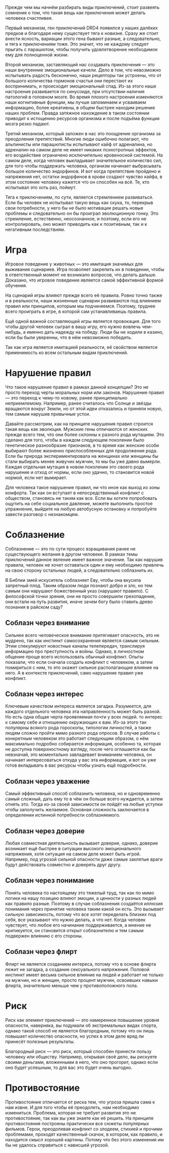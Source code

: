 Прежде чем мы начнём разбирать виды приключений, стоит развеять сомнения о том, что такая вещь как приключения может делать человека счастливее.

Первый механизм, ген приключений DRD4 появился у наших далёких предков и благодаря нему существует тяга к новизне. Сразу же стоит внести ясность, вариации этого гена бывают разные, а следовательно, и тяга к приключениям тоже. Это значит, что не каждому следует прыгать с парашютом, чтобы получить удовлетворение необходимое ему для полноценной жизни.

Второй механизм, заставляющий нас создавать приключения — это наши внутренние эмоциональные качели. Дело в том, что невозможно испытывать радость бесконечно, наши рецепторы так устроены, что от большого количества гормонов счастья они перестают их воспринимать, и происходит эмоциональный спад. Из-за этого наше настроение развивается по синусоиде, при отсутствии наличия патологий в головном мозге. Во время плохого настроения изменяются наши когнитивные функции, мы лучше запоминаем и усваиваем информацию, более креативны, в общем быстрее находим решение наших проблем. Правда затяжное нахождение в таком состоянии приводит к истощению ресурсов организма и после подъёма функции мозга резко падают.

Третий механизм, который заложен в нас это поощрение организма за преодоления препятствий. Многие люди ошибочно полагают, что альпинисты или парашютисты испытывают кайф от адреналина, но адреналин на самом деле не имеет никаких психотропных эффектов, его воздействие ограничено исключительно кровеносной системой. На самом деле, когда человек выкладывает значительное количество сил, для того чтобы поддержать человека, организм начинает выбрасывать большое количество эндорфинов. И вот когда препятствие пройдено и напряжения нет, остатки эндорфинов в крови создают чувство кайфа, в этом состояние человеку кажется что он способен на всё. Те, кто испытывал это хоть раз, поймут.

Тяга к приключениям, по сути, является стремлением развиваться. Если бы человек не испытывал такую вещь как скука, то, перекрыв свои потребности, у него бы не было мотивации решать новые проблемы и следовательно он бы проиграл эволюционную гонку. Это стремление, естественно, неосознанное, и поэтому, если его не контролировать, оно может приводить как к позитивным, так и к негативным последствиям.

# Игра

Игровое поведение у животных — это имитация значимых для выживания сценариев. Игра позволяет закрепить их в поведении, чтобы в ответственный момент не возникало вопросов, что делать дальше. Доказано, что игровое поведение является самой эффективной формой обучения.

На сценарий игры влияют прежде всего её правила. Ровно точно также и в реальности, наши жизненные сценарии развиваются под влиянием правил или принципов, которым мы подчиняемся. Поэтому, труднее всего проиграть в игре, в которой сам устанавливаешь правила.

Ещё одной важной составляющей игры является провокация. Для того чтобы другой человек сыграл в вашу игру, его нужно вовлечь чем-нибудь, а именно дать надежду на победу. Люди бы не ходили в казино, если бы были уверенны, что в нём невозможно победить.

Так как игра является имитацией реальности, её свойством является применимость ко всем остальным видам приключений.

# Нарушение правил

Что такое нарушение правил в рамках данной концепции? Это не просто переход черты моральных норм или законов. Нарушение правил — это переход к чему-то новому, ранее принципиально неприемлемому. Например, ранее считалось что Солнце и звёзды вращаются вокруг Земли, но от этой идеи отказались и приняли новую, тем самым нарушив привычные устои.

Давайте рассмотрим, как на принципе нарушения правил строится такая вещь как эволюция. Мужские гены отличаются от женских прежде всего тем, что они более склонны к разного рода мутациям. Это сделано для того, чтобы в каждом следующем поколении было генетическое разнообразие признаков, в то время как женские особи выбирают более жизненно приспособленных для продолжения рода. Если бы природа экспериментировала на женщинах или женщины бы стали выбирать менее живучих мужчин, то мы бы уже давно вымерли. Каждая отдельная мутация в новом поколении это своего рода нарушение и отход от нормы, если оно удачно, то становится новой нормой, если нет вымирает.

Для человека такое нарушение правил, ни что иное как выход из зоны комфорта. Так как он вступает в непосредственный конфликт с обществом, становясь не таким как все. Если вы хотите попробовать ощутить на себе социальное давление, можете выполнить простое упражнение, выйдите на любую автобусную остановку и попробуйте завести разговор с незнакомцем.

# Соблазнение

Соблазнение — это по сути процесс взращивания ранее не существующего желания в другом человеке. В рамках темы приключений данное явление имеет важное значение. Так как нарушив правила, человек не хочет оставаться один и ему необходимо привлечь на свою сторону остальных людей, а следовательно соблазнить их.

В Библии змей искуситель соблазняет Еву, чтобы она вкусила запретный плод. Таким образом люди познают добро и зло, но тем самым они нарушают божественный указ (нарушают правило). С философской точки зрения, они не просто совершили грехопадение, они встали на путь развития, иначе зачем богу было ставить древо познания в райском саду?

## Соблазн через внимание
Сильнее всего человеческое внимание притягивает опасность, это не мудрено, так как инстинкт самосохранения является самым сильным. Этим спекулируют новостные каналы телепередач, транслируя информацию про преступность и войны. Однако, в личностном общение проще всего использовать обычный конфликт. Опыты показали, что если сначала создать конфликт с человеком, а затем помириться с ним, то это окажет сильное располагающие влияние на него. А в контексте приключений, само нарушение правил уже конфликт.

## Соблазн через интерес
Ключевым качеством интереса является загадка. Разумеется, для каждого отдельного человека эта направленность может быть разной. Но есть одна общая черта проявляемая почти у всех людей. то интерес к самому себе и отношению окружающих к вам. Из-за этого так популярны всякого рода гороскопы, типологии личностей, а также людям сложно пройти мимо разного рода опросов. В случае работы с конкретным человеком это работает следующим образом, о нём максимально подробно собирается информация, особенно та, которая не доступна поверхностному взгляду, после чего оглашается как бы невзначай, это моментально завладевает вниманием человека, он начинает интересоваться откуда у вас эта информация, и вот он уже готов вкладывать в вас ресурсы чтобы узнать ещё подробности.

## Соблазн через уважение
Самый эффективный способ соблазнить человека, но и одновременно самый сложный, дать ему то в чём он больше всего нуждается, а затем отнять это. Тогда из-за своей зависимости он пойдёт на любые уступки чтобы заполучить желаемое. Основная сложность заключается в определении истинной потребности соблазняемого.

## Соблазн через доверие
Любая совместная деятельность вызывает доверие, однако, доверие возникает ещё быстрее в ситуации высокого эмоционального напряжения, хотя ситуация на самом деле может быть игрой. Например, под угрозой сильной опасности даже самые заклятые враги будут действовать совместно и доверять друг другу.

## Соблазн через понимание
Понять человека по настоящему это тяжелый труд, так как по мимо логики на нашу позицию влияют эмоции, а ценности у разных людей как правило разные. Поэтому в случае соблазнения создаётся иллюзия понимания через принятие человека таким какой он есть. Это вызывает сильную зависимость, потому что все хотят переделать близких под себя, все указывают что нужно делать, а что нет. Когда человек чувствует, что любое его начинание поддерживается, а мнение не критикуется, он становится открыт соблазнителю и тем самым подвержен влиянию с его стороны.

## Соблазн через флирт
Флирт не является созданием интереса, потому что в основе флирта лежит не загадка, а создание сексуального напряжения. Половой инстинкт имеет весьма сильное влияние на людей и работает не только на мужчин, но и женщин, просто процент мужчин, освоивших навыки флирта, значительно меньше чем у противоположного пола.

# Риск

Риск как элемент приключений — это намеренное повышение уровня опасности, наверняка, вы подумали об экстремальных видах спорта, однако такой способ не является благородным, потому что он лишь повышает количество опасности, но успех в этом деле вряд ли принесёт полезные результаты.

Благородный риск — это риск, который способен принести пользу человеку или обществу. Например, открывая своё дело, вы рискуете своими деньгами, вложенными в него, что оно прогорит, однако если оно будет успешным, то для вас это будет очень выгодно.

# Противостояние

Противостояние отличается от риска тем, что угроза пришла сама к нам извне. И для того чтобы её преодолеть, нам необходимо измениться. Проблема, которая не требует развития это не противостояние, так как вы уже знаете как её решить. На принципе противостояния построены практически все сюжеты популярных фильмов. Герои, преодолевая конфликт со злодеем, стихией и прочими проблемами, проходят качественный скачок, в котором, как правило, и находится смысл хорошей картины. Потому что без этого изменения им бы не удалось справиться с нависшей угрозой.
